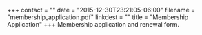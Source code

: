 +++
contact = ""
date = "2015-12-30T23:21:05-06:00"
filename = "membership_application.pdf"
linkdest = ""
title = "Membership Application"
+++
Membership application and renewal form.
